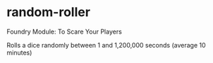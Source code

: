 # random-roller
Foundry Module: To Scare Your Players

Rolls a dice randomly between 1 and 1,200,000 seconds (average 10 minutes)